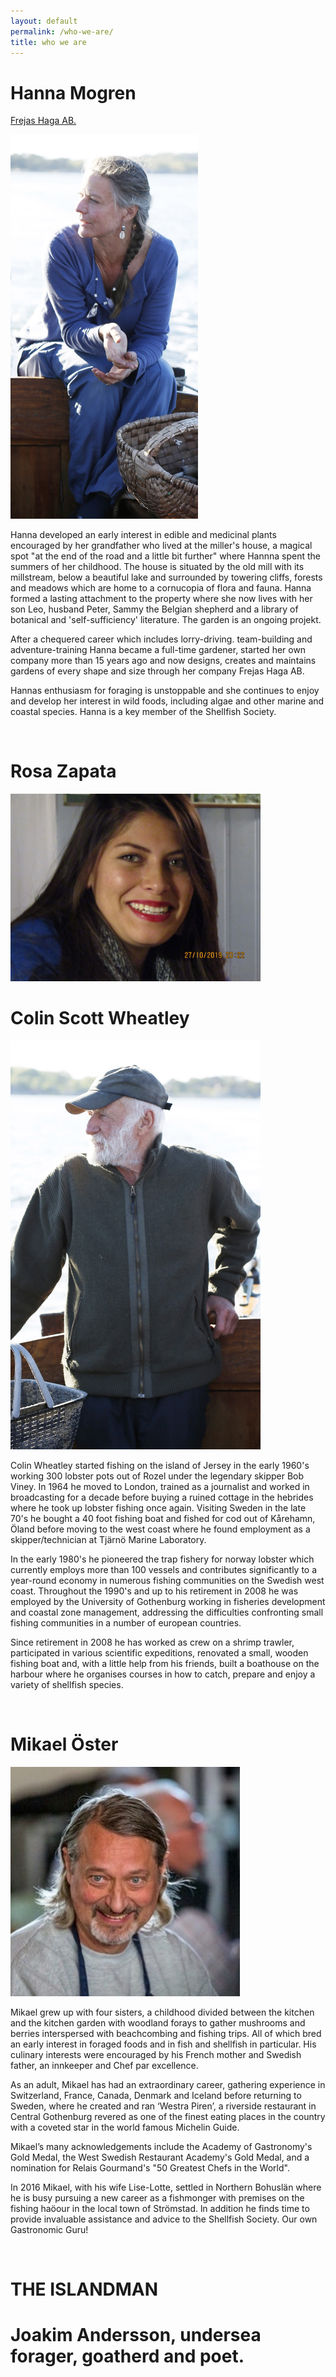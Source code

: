 ```yaml
---
layout: default
permalink: /who-we-are/
title: who we are
---
```


# Hanna Mogren

[Frejas Haga AB.](https://www.frejas.se)

<img src="/assets/images/Hanna.jpg" style="width: 300px;"/>

Hanna developed an early interest in edible and medicinal plants encouraged by her grandfather who lived at the miller's house, a magical spot "at the end of the road and a little bit further" where Hannna spent the summers of her childhood. The house is situated by the old mill with its millstream, below a beautiful lake and surrounded by towering cliffs, forests and meadows which are home to a cornucopia of flora and fauna. Hanna formed a lasting attachment to the property where she now lives with her son Leo, husband Peter, Sammy the Belgian shepherd and a library of botanical and 'self-sufficiency' literature.  The garden is an ongoing projekt. 

After a chequered career which includes lorry-driving. team-building and adventure-training Hanna became a full-time gardener, started her own company more than 15 years ago and now designs, creates and maintains gardens of every shape and size through her company Frejas Haga AB.

Hannas enthusiasm for foraging is unstoppable and she continues to enjoy and develop her interest in wild foods, including algae and other marine and coastal species. Hanna is a key member of the Shellfish Society.



<br />

# Rosa Zapata

<img src="/assets/images/rosa.jpg" style="width: 400px;"/>

<br />

# Colin Scott Wheatley

<img src="/assets/images/Colin.jpg" style="width: 400px;"/>

Colin Wheatley started fishing on the island of Jersey in the early 1960's working 300 lobster pots out of Rozel under the legendary skipper Bob Viney. In 1964 he moved to London, trained as a journalist and worked in broadcasting for a decade before buying a ruined cottage in the hebrides where he took up lobster fishing once again. Visiting Sweden in the late 70's he bought a 40 foot fishing boat and fished for cod out of Kårehamn, Öland before moving to the west coast where he found employment as a skipper/technician at Tjärnö Marine Laboratory. 

In the early 1980's he pioneered the trap fishery for norway lobster which currently employs more than 100 vessels and contributes significantly to a year-round economy in numerous fishing communities on the Swedish west coast. Throughout the 1990's and up to his retirement in 2008 he was employed by the University of Gothenburg working in fisheries development and coastal zone management, addressing the difficulties confronting small fishing communities in a number of european countries.

Since retirement in 2008 he has worked as crew on a shrimp trawler, participated in various scientific expeditions, renovated a small, wooden fishing boat and, with a little help from his friends, built a boathouse on the harbour where he organises courses in how to catch, prepare and enjoy a variety of shellfish species.

<br />

# Mikael Öster

<img src="/assets/images/Mikael.jpg" style="width: 400;"/>

Mikael grew up with four sisters, a childhood divided between the kitchen and the
kitchen garden with woodland forays to gather mushrooms and berries interspersed with
beachcombing and fishing trips. All of which bred an early interest in foraged foods and in fish and shellfish in particular. His culinary interests were encouraged by his French mother and Swedish father, an innkeeper and Chef par excellence.

As an adult, Mikael has had an extraordinary career, gathering experience in Switzerland,
France, Canada, Denmark and Iceland before returning to Sweden, where he created and ran ‘Westra Piren’, a riverside restaurant in Central Gothenburg revered as one of the finest eating places in the country with a coveted star in the world famous Michelin Guide.

Mikael’s many acknowledgements include the Academy of Gastronomy's Gold Medal, the West Swedish Restaurant Academy's Gold Medal, and a nomination for Relais Gourmand's "50 Greatest Chefs in the World".

In 2016 Mikael, with his wife Lise-Lotte, settled in Northern Bohuslän where he is busy
pursuing a new career as a fishmonger with premises on the fishing haöour in the local town of Strömstad. ln addition he finds time to provide invaluable assistance and advice to the
Shellfish Society. Our own Gastronomic Guru!


<br />

# THE ISLANDMAN
# Joakim Andersson, undersea forager, goatherd and poet.

<br />




